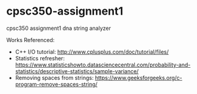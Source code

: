 # cpsc350-assignment1
cpsc350 assignment1 dna string analyzer

Works Referenced:
- C++ I/O tutorial: http://www.cplusplus.com/doc/tutorial/files/
- Statistics refresher: https://www.statisticshowto.datasciencecentral.com/probability-and-statistics/descriptive-statistics/sample-variance/
- Removing spaces from strings: https://www.geeksforgeeks.org/c-program-remove-spaces-string/
